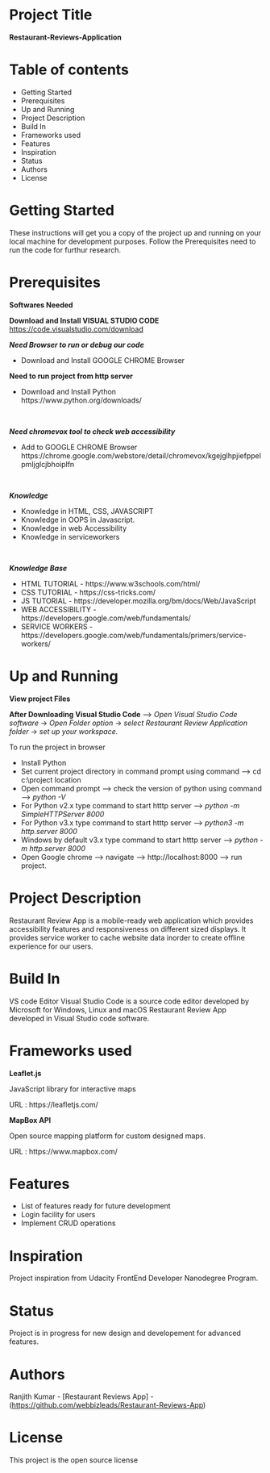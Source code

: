 
# Project Title

<strong>Restaurant-Reviews-Application</strong>

# Table of contents

<ul>
  <li>Getting Started</li>
  <li>Prerequisites</li>
  <li>Up and Running</li>
  <li>Project Description</li>
  <li>Build In</li>
  <li>Frameworks used</li>
  <li>Features</li>
  <li>Inspiration</li>
  <li>Status</li>
  <li>Authors</li>
  <li>License</li>
</ul>

# Getting Started

These instructions will get you a copy of the project up and running on your local machine for development purposes.
Follow the Prerequisites need to run the code for furthur research.

# Prerequisites

<b>Softwares Needed</b>

<b>Download and Install VISUAL STUDIO CODE</b>
<br>
https://code.visualstudio.com/download
<br>

<b><i>Need Browser to run or debug our code</i></b>
<ul>
  <li>Download and Install GOOGLE CHROME Browser</li>
</ul>

<b>Need to run project from http server</b>
<br>
<ul>
  <li>Download and Install Python</li>
  https://www.python.org/downloads/
</ul>
<br>

<b><i>Need chromevox tool to check web accessibility</i></b>
<ul>
  <li>Add to GOOGLE CHROME Browser</li>
  https://chrome.google.com/webstore/detail/chromevox/kgejglhpjiefppelpmljglcjbhoiplfn 
</ul>
<br>

<b><i>Knowledge</i></b>
<ul>
  <li>Knowledge in HTML, CSS, JAVASCRIPT</li>
  <li>Knowledge in OOPS in Javascript.</li>
  <li>Knowledge in web Accessibility</li>
  <li>Knowledge in serviceworkers</li>
</ul>
<br>

<b><i>Knowledge Base</i></b>
<ul>
  <li>HTML TUTORIAL - https://www.w3schools.com/html/</li>
  <li>CSS TUTORIAL - https://css-tricks.com/</li>
  <li>JS TUTORIAL - https://developer.mozilla.org/bm/docs/Web/JavaScript</li>
  <li>WEB ACCESSIBILITY - https://developers.google.com/web/fundamentals/</li>
  <li>SERVICE WORKERS - https://developers.google.com/web/fundamentals/primers/service-workers/</li>
</ul>


# Up and Running

<p><b>View project Files</b></p>
<p><b>After Downloading Visual Studio Code</b> --> <i>Open Visual Studio Code software</i> -> <i>Open Folder option</i> -> <i>select Restaurant Review Application folder</i> -> <i>set up your workspace.</i></p>  

<p>To run the project in browser</p>
<ul>
<li> Install Python </li>
<li> Set current project directory in command prompt using command --> cd c:\project location</li>  
<li> Open command prompt --> check the version of python using command --> <i>python -V</i></li>
<li> For Python v2.x type command to start htttp server --> <i>python -m SimpleHTTPServer 8000</i></li> 
<li> For Python v3.x type command to start htttp server --> <i>python3 -m http.server 8000 </i></li> 
<li> Windows by default v3.x type command to start htttp server --> <i>python -m http.server 8000</i></li>
<li> Open Google chrome --> navigate --> http://localhost:8000 --> run project.</li>
</ul>

# Project Description

Restaurant Review App is a mobile-ready web application which provides accessibility features and responsiveness on different sized displays. It provides service worker to cache website data inorder to create offline experience for our users.

# Build In

VS code Editor
Visual Studio Code is a source code editor developed by Microsoft for Windows, Linux and macOS
Restaurant Review App developed in Visual Studio code software.
 
# Frameworks used

<b>Leaflet.js</b>
<p>JavaScript library for interactive maps</p>
<p>URL : https://leafletjs.com/</p>

<b>MapBox API</b>
<p>Open source mapping platform for custom designed maps.</p>
<p>URL : https://www.mapbox.com/</p>

# Features

<ul>
  <li>List of features ready for future development</li>
  <li>Login facility for users</li>
  <li>Implement CRUD operations</li>
</ul>

# Inspiration
  
Project inspiration from Udacity FrontEnd Developer Nanodegree Program.

# Status

Project is in progress for new design and developement
for advanced features.

# Authors

Ranjith Kumar - [Restaurant Reviews App] - (https://github.com/webbizleads/Restaurant-Reviews-App)

# License

This project is the open source license 


